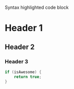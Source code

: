 Syntax highlighted code block

# Header 1
## Header 2
### Header 3


```java
if (isAwesome) {
	return true;
}
```